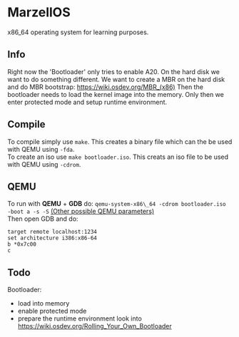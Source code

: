 # MarzellOS

x86\_64 operating system for learning purposes.

## Info
Right now the 'Bootloader' only tries to enable A20.
On the hard disk we want to do something different.
We want to create a MBR on the hard disk and do MBR bootstrap:
<https://wiki.osdev.org/MBR_(x86)>
Then the bootloader needs to load the kernel image into the memory.
Only then we enter protected mode and setup runtime environment.


## Compile
To compile simply use `make`.
This creates a binary file which can the be used with QEMU using `-fda`.   
To create an iso use `make bootloader.iso`. This creats an iso file to
be used with QEMU using `-cdrom`.

## QEMU
To run with **QEMU** + **GDB** do:
`qemu-system-x86\_64 -cdrom bootloader.iso -boot a -s -S`
[\(Other possible QEMU parameters)](https://manned.org/qemu-system-x86_64/129d1fa3)    
Then open GDB and do:
```shell
target remote localhost:1234
set architecture i386:x86-64
b *0x7c00
c
```

## Todo
Bootloader:
- load into memory
- enable protected mode
- prepare the runtime environment
look into <https://wiki.osdev.org/Rolling_Your_Own_Bootloader>
